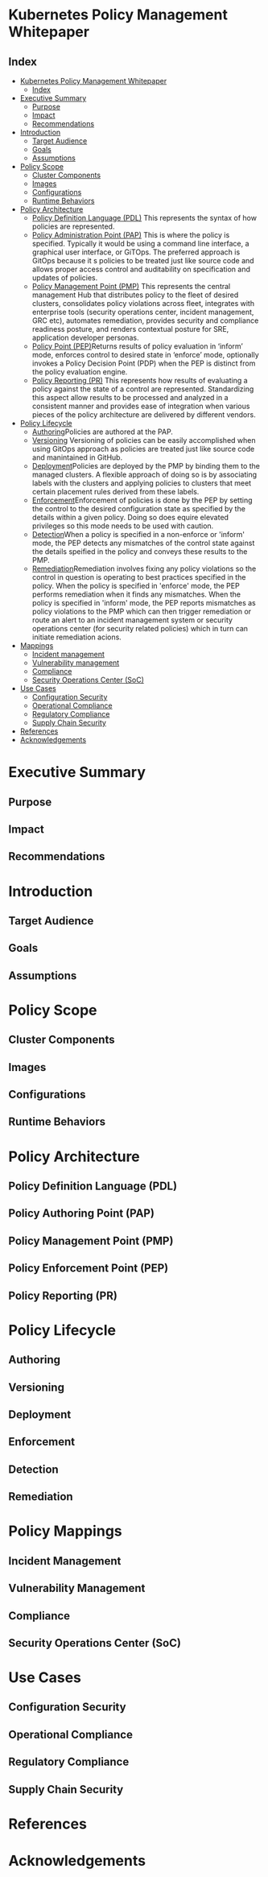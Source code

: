 
# **Kubernetes Policy Management Whitepaper**

## Index
- [Kubernetes Policy Management Whitepaper](#kubernetes-policy-management-whitepaper)
  - [Index](#index)
- [Executive Summary](#executive-summary)
  - [Purpose](#purpose)
  - [Impact](#impact)
  - [Recommendations](#recommendations)
- [Introduction](#introduction)
  - [Target Audience](#target-audience)
  - [Goals](#goals)
  - [Assumptions](#assumptions)
- [Policy Scope](#policy-scope)
  - [Cluster Components](#cluster-components)
  - [Images](#images)
  - [Configurations](#configurations)
  - [Runtime Behaviors](#runtime-behaviors)
- [Policy Architecture](#policy-architecture)
  - [Policy Definition Language (PDL)](#policy-definition-language-(pdl)) This represents the syntax of how policies are represented.
  - [Policy Administration Point (PAP)](#policy-authoring-point-(pap)) This is where the policy is specified. Typically it would be using a command line interface, a graphical user interface, or GiTOps. The preferred approach is GitOps because it 
  s policies to be treated just like source code and allows proper access control and auditability on specification and updates of policies.
  - [Policy Management Point (PMP)](#policy-management-point-(pmp)) This represents the central management Hub that distributes policy to the fleet of desired clusters, consolidates policy violations across fleet, integrates with enterprise tools (security operations center, incident management, GRC etc), automates remediation, provides security and compliance readiness posture, and renders contextual posture for SRE, application developer personas. 
  - [Policy 
  Point (PEP)](#policy-enforcement-point-(pep))Returns results of policy evaluation in ‘inform’ mode, enforces control to desired state in ‘enforce’ mode, optionally invokes a Policy Decision Point (PDP) when the PEP is distinct from the policy evaluation engine.
  - [Policy Reporting (PR)](#policy-reporting-(pr)) This represents how results of evaluating a policy against the state of a control are represented. Standardizing this aspect allow results to be processed and analyzed in a consistent manner and provides ease of integration when various pieces of the policy architecture are delivered by different vendors.
- [Policy Lifecycle](#policy-lifecycle)
  - [Authoring](#authoring)Policies are authored at the PAP.
  - [Versioning](#versioning) Versioning of policies can be easily accomplished when using GitOps approach as policies are treated just like source code and manintained in GitHub.
  - [Deployment](#deployment)Policies are deployed by the PMP by binding them to the managed clusters. A flexible approach of doing so is by associating labels with the clusters and applying policies to clusters that meet certain placement rules derived from these labels.
  - [Enforcement](#enforcement)Enforcement of policies is done by the PEP by setting the control to the desired configuration state as specified by the details within a given policy. Doing so does equire elevated privileges so this mode needs to be used with caution.
  - [Detection](#detection)When a policy is specified in a non-enforce or 'inform' mode, the PEP detects any mismatches of the control state against the details speified in the policy and conveys these results to the PMP.
  - [Remediation](#remediation)Remediation involves fixing any policy violations so the control in question is operating to best practices specified in the policy. When the policy is specified in 'enforce' mode, the PEP performs remediation when it finds any mismatches. When the policy is specified in 'inform' mode, the PEP reports mismatches as policy violations to the PMP which can then trigger remediation or route an alert to an incident management system or security operations center (for security related policies) which in turn can initiate remediation acions.
- [Mappings](#mappings)
  - [Incident management](#incident-management)
  - [Vulnerability management](#vulnerability-management)
  - [Compliance](#compliance)
  - [Security Operations Center (SoC)](#security-operations-center-(soc))  
- [Use Cases](#use-cases)
  - [Configuration Security](#configuration-security)
  - [Operational Compliance](#operational-compliance)
  - [Regulatory Compliance](#regulatory-compliance)
  - [Supply Chain Security](#supply-chain-security)
- [References](#references)
- [Acknowledgements](#acknowledgements)


# Executive Summary

## Purpose

## Impact

## Recommendations



# Introduction

## Target Audience

## Goals

## Assumptions



# Policy Scope

## Cluster Components

## Images

## Configurations

## Runtime Behaviors



# Policy Architecture

## Policy Definition Language (PDL)

## Policy Authoring Point (PAP)

## Policy Management Point (PMP)

## Policy Enforcement Point (PEP)

## Policy Reporting (PR)



# Policy Lifecycle

## Authoring

## Versioning

## Deployment

## Enforcement

## Detection

## Remediation



# Policy Mappings

## Incident Management

## Vulnerability Management

## Compliance

## Security Operations Center (SoC)



# Use Cases

## Configuration Security

## Operational Compliance

## Regulatory Compliance

## Supply Chain Security


# References

# Acknowledgements

